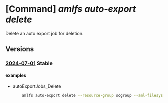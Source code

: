 # [Command] _amlfs auto-export delete_

Delete an auto export job for deletion.

## Versions

### [2024-07-01](/Resources/mgmt-plane/L3N1YnNjcmlwdGlvbnMve30vcmVzb3VyY2Vncm91cHMve30vcHJvdmlkZXJzL21pY3Jvc29mdC5zdG9yYWdlY2FjaGUvYW1sZmlsZXN5c3RlbXMve30vYXV0b2V4cG9ydGpvYnMve30=/2024-07-01.xml) **Stable**

<!-- mgmt-plane /subscriptions/{}/resourcegroups/{}/providers/microsoft.storagecache/amlfilesystems/{}/autoexportjobs/{} 2024-07-01 -->

#### examples

- autoExportJobs_Delete
    ```bash
        amlfs auto-export delete --resource-group scgroup --aml-filesystem-name fs1 --auto-export-job-name job1
    ```
